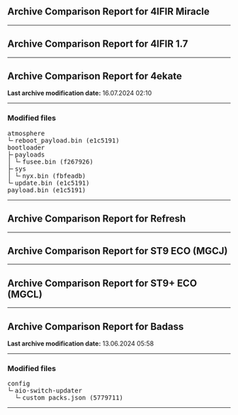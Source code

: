 <h2>Archive Comparison Report for <b>4IFIR Miracle</b></h2><hr>

<h2>Archive Comparison Report for <b>4IFIR 1.7</b></h2><hr>

<h2>Archive Comparison Report for <b>4ekate</b></h2><b>Last archive modification date:</b> 16.07.2024 02:10<hr>

<h3>Modified files</h3>
<pre>atmosphere
└╴reboot_payload.bin (e1c5191)
bootloader
├╴payloads
│ └╴fusee.bin (f267926)
├╴sys
│ └╴nyx.bin (fbfeadb)
└╴update.bin (e1c5191)
payload.bin (e1c5191)
</pre>
<hr>

<h2>Archive Comparison Report for <b>Refresh</b></h2><hr>

<h2>Archive Comparison Report for <b>ST9 ECO (MGCJ)</b></h2><hr>

<h2>Archive Comparison Report for <b>ST9+ ECO (MGCL)</b></h2><hr>

<h2>Archive Comparison Report for <b>Badass</b></h2><b>Last archive modification date:</b> 13.06.2024 05:58<hr>

<h3>Modified files</h3>
<pre>config
└╴aio-switch-updater
  └╴custom_packs.json (5779711)
</pre>
<hr>

